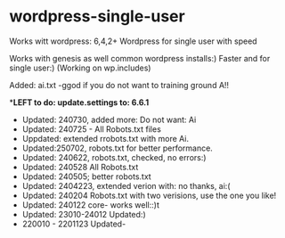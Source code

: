 # wordpress-single-user
Works witt wordpress: 6,4,2+
Wordpress for single user with speed

Works with genesis as well common wordpress installs:)
Faster and for single user:)  (Working on wp.includes)

Added: ai.txt -ggod if you do not want to training ground A!!

***LEFT to do: update.settings to: 6.6.1**

* Updated: 240730, added more: Do not want: Ai
* Updated: 240725 - All Robots.txt files
* Uppdated: extended rrobots.txt with more Ai.
* Updated:250702, robots.txt for better performance.
* Updated: 240622, robots.txt,  checked, no errors:)
* Updated: 240528 All Robots.txt
* Updated: 240505; better robots.txt
* Updated: 2404223, extended verion with: no thanks, ai:(
* Updated: 240204 Robots.txt with two verisions, use the one you like!
* Updated: 240122 core- works well::)t
* Updated: 23010-24012 Updated:)
* 220010 - 2201123 Updated-
